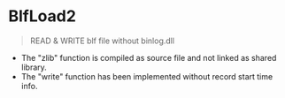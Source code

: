 # BlfLoad2
> READ & WRITE blf file without binlog.dll
- The "zlib" function is compiled as source file and not linked as shared library. 
- The "write" function has been implemented without record start time info.
